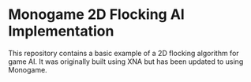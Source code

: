 # Monogame 2D Flocking AI Implementation

This repository contains a basic example of a 2D flocking algorithm for game AI.  It was originally built using XNA but has been updated to using Monogame.
